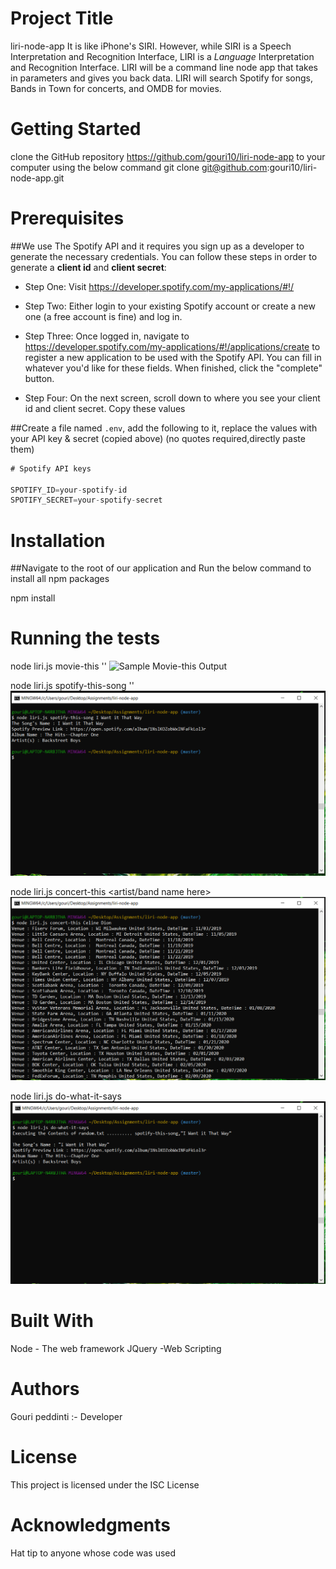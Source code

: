 
# Project Title
liri-node-app
It is like iPhone's SIRI. However, while SIRI is a Speech Interpretation and Recognition Interface, LIRI is a _Language_ Interpretation and Recognition Interface. LIRI will be a command line node app that takes in parameters and gives you back data.
LIRI will search Spotify for songs, Bands in Town for concerts, and OMDB for movies.

# Getting Started
clone the GitHub repository https://github.com/gouri10/liri-node-app to your computer using the below command
git clone git@github.com:gouri10/liri-node-app.git

# Prerequisites
##We use The Spotify API and it requires you sign up as a developer to generate the necessary credentials. You can follow these steps in order to generate a **client id** and **client secret**:

   * Step One: Visit <https://developer.spotify.com/my-applications/#!/>

   * Step Two: Either login to your existing Spotify account or create a new one (a free account is fine) and log in.

   * Step Three: Once logged in, navigate to <https://developer.spotify.com/my-applications/#!/applications/create> to register a new application to be used with the Spotify API. You can fill in whatever you'd like for these fields. When finished, click the "complete" button.

   * Step Four: On the next screen, scroll down to where you see your client id and client secret. Copy these values 

##Create a file named `.env`, add the following to it, replace the values with your API key & secret (copied above) (no quotes required,directly paste them) 

```js
# Spotify API keys

SPOTIFY_ID=your-spotify-id
SPOTIFY_SECRET=your-spotify-secret

```

# Installation
##Navigate to the root of our application and Run the below command to install all npm packages

npm install 


# Running the tests
node liri.js movie-this '<movie name here>'
![Sample Movie-this Output](/images/movie-this-output.png)

node liri.js spotify-this-song '<song name here>'
![Sample Spotify-this-song Output](/images/spotify-this-song-output.png)

node liri.js concert-this <artist/band name here>
![Sample Concert-this Output](/images/concert-this-output.png)

node liri.js do-what-it-says
![Sample do-what-it-says Output](/images/do-what-it-says-output.png)


# Built With
Node - The web framework
JQuery -Web Scripting

# Authors
Gouri peddinti :- Developer

# License
This project is licensed under the ISC License

# Acknowledgments
Hat tip to anyone whose code was used

